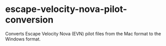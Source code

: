 # escape-velocity-nova-pilot-conversion
Converts Escape Velocity Nova (EVN) pilot files from the Mac format to the Windows format.
